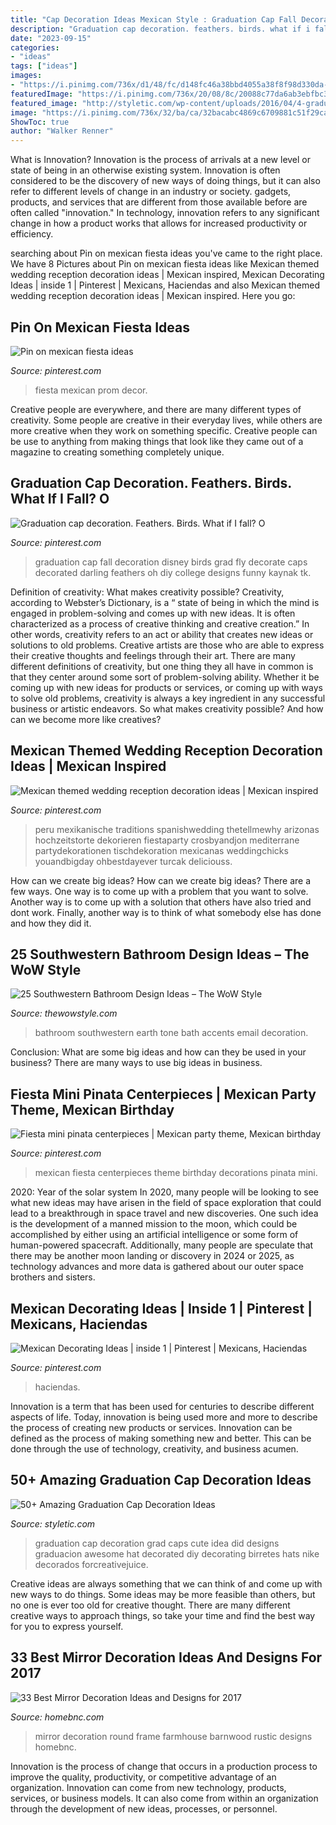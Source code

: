 ```yaml
---
title: "Cap Decoration Ideas Mexican Style : Graduation Cap Fall Decoration Disney Birds Grad Fly Decorate Caps Decorated Darling Feathers Oh Diy College Designs Funny Kaynak Tk"
description: "Graduation cap decoration. feathers. birds. what if i fall? o"
date: "2023-09-15"
categories:
- "ideas"
tags: ["ideas"]
images:
- "https://i.pinimg.com/736x/d1/48/fc/d148fc46a38bbd4055a38f8f98d330da--prom-decor-party-fiesta.jpg"
featuredImage: "https://i.pinimg.com/736x/20/08/8c/20088c77da6ab3ebfbc3a5ac3ca540ac.jpg"
featured_image: "http://styletic.com/wp-content/uploads/2016/04/4-graduation-cap-decoration-ideas.jpg"
image: "https://i.pinimg.com/736x/32/ba/ca/32bacabc4869c6709881c51f29ca63ba.jpg"
ShowToc: true
author: "Walker Renner"
---
```



What is Innovation?
Innovation is the process of arrivals at a new level or state of being in an otherwise existing system. Innovation is often considered to be the discovery of new ways of doing things, but it can also refer to different levels of change in an industry or society. gadgets, products, and services that are different from those available before are often called "innovation." In technology, innovation refers to any significant change in how a product works that allows for increased productivity or efficiency.

	

		
searching about Pin on mexican fiesta ideas you've came to the right place. We have 8 Pictures about Pin on mexican fiesta ideas like Mexican themed wedding reception decoration ideas | Mexican inspired, Mexican Decorating Ideas | inside 1 | Pinterest | Mexicans, Haciendas and also Mexican themed wedding reception decoration ideas | Mexican inspired. Here you go:
		
    
## Pin On Mexican Fiesta Ideas

<img loading=lazy src="https://i.pinimg.com/736x/d1/48/fc/d148fc46a38bbd4055a38f8f98d330da--prom-decor-party-fiesta.jpg" onerror="this.onerror=null;this.src='https://tse3.mm.bing.net/th?id=OIP.eToVVes7Dt25vkl9AWUPNQHaJ3&amp;pid=15.1';" alt="Pin on mexican fiesta ideas">

_Source: pinterest.com_

>fiesta mexican prom decor. 

	

Creative people are everywhere, and there are many different types of creativity. Some people are creative in their everyday lives, while others are more creative when they work on something specific. Creative people can be use to anything from making things that look like they came out of a magazine to creating something completely unique.

    
## Graduation Cap Decoration. Feathers. Birds. What If I Fall? O

<img loading=lazy src="https://i.pinimg.com/736x/5c/b9/7e/5cb97e436710fc2830a96df475bc9336.jpg" onerror="this.onerror=null;this.src='https://tse4.mm.bing.net/th?id=OIP._HqgvHWAYuLnEUAW2_08NwHaJ3&amp;pid=15.1';" alt="Graduation cap decoration. Feathers. Birds. What if I fall? O">

_Source: pinterest.com_

>graduation cap fall decoration disney birds grad fly decorate caps decorated darling feathers oh diy college designs funny kaynak tk. 

	

Definition of creativity: What makes creativity possible?
Creativity, according to Webster’s Dictionary, is a “ state of being in which the mind is engaged in problem-solving and comes up with new ideas. It is often characterized as a process of creative thinking and creative creation.” In other words, creativity refers to an act or ability that creates new ideas or solutions to old problems. Creative artists are those who are able to express their creative thoughts and feelings through their art.
There are many different definitions of creativity, but one thing they all have in common is that they center around some sort of problem-solving ability. Whether it be coming up with new ideas for products or services, or coming up with ways to solve old problems, creativity is always a key ingredient in any successful business or artistic endeavors. So what makes creativity possible? And how can we become more like creatives?

    
## Mexican Themed Wedding Reception Decoration Ideas | Mexican Inspired

<img loading=lazy src="https://i.pinimg.com/736x/32/ba/ca/32bacabc4869c6709881c51f29ca63ba.jpg" onerror="this.onerror=null;this.src='https://tse4.mm.bing.net/th?id=OIP.I-Q_cNcPzZ-4n9Caz3YglAHaLH&amp;pid=15.1';" alt="Mexican themed wedding reception decoration ideas | Mexican inspired">

_Source: pinterest.com_

>peru mexikanische traditions spanishwedding thetellmewhy arizonas hochzeitstorte dekorieren fiestaparty crosbyandjon mediterrane partydekorationen tischdekoration mexicanas weddingchicks youandbigday ohbestdayever turcak deliciouss. 

	

How can we create big ideas?
How can we create big ideas? There are a few ways. One way is to come up with a problem that you want to solve. Another way is to come up with a solution that others have also tried and dont work. Finally, another way is to think of what somebody else has done and how they did it.

    
## 25 Southwestern Bathroom Design Ideas – The WoW Style

<img loading=lazy src="http://thewowstyle.com/wp-content/uploads/2016/07/Southwestern-Bathroom-Design-Ideas-2016.jpg" onerror="this.onerror=null;this.src='https://tse2.mm.bing.net/th?id=OIP.K4cz2Cdh_Lw7fCzWgz4XagHaJ3&amp;pid=15.1';" alt="25 Southwestern Bathroom Design Ideas – The WoW Style">

_Source: thewowstyle.com_

>bathroom southwestern earth tone bath accents email decoration. 

	

Conclusion: What are some big ideas and how can they be used in your business?
There are many ways to use big ideas in business.

    
## Fiesta Mini Pinata Centerpieces | Mexican Party Theme, Mexican Birthday

<img loading=lazy src="https://i.pinimg.com/736x/20/08/8c/20088c77da6ab3ebfbc3a5ac3ca540ac.jpg" onerror="this.onerror=null;this.src='https://tse3.mm.bing.net/th?id=OIP.p5nFTZoHWCUDrOf_i_Xy1gHaHa&amp;pid=15.1';" alt="Fiesta mini pinata centerpieces | Mexican party theme, Mexican birthday">

_Source: pinterest.com_

>mexican fiesta centerpieces theme birthday decorations pinata mini. 

	

2020: Year of the solar system
In 2020, many people will be looking to see what new ideas may have arisen in the field of space exploration that could lead to a breakthrough in space travel and new discoveries. One such idea is the development of a manned mission to the moon, which could be accomplished by either using an artificial intelligence or some form of human-powered spacecraft. Additionally, many people are speculate that there may be another moon landing or discovery in 2024 or 2025, as technology advances and more data is gathered about our outer space brothers and sisters.

    
## Mexican Decorating Ideas | Inside 1 | Pinterest | Mexicans, Haciendas

<img loading=lazy src="https://s-media-cache-ak0.pinimg.com/originals/0c/bb/e4/0cbbe4591d833404eecdc5c2cec2f203.jpg" onerror="this.onerror=null;this.src='https://tse3.mm.bing.net/th?id=OIP.NkqDfRDCUeUFX9aGlg1cpQHaJ3&amp;pid=15.1';" alt="Mexican Decorating Ideas | inside 1 | Pinterest | Mexicans, Haciendas">

_Source: pinterest.com_

>haciendas. 

	

Innovation is a term that has been used for centuries to describe different aspects of life. Today, innovation is being used more and more to describe the process of creating new products or services. Innovation can be defined as the process of making something new and better. This can be done through the use of technology, creativity, and business acumen.

    
## 50+ Amazing Graduation Cap Decoration Ideas

<img loading=lazy src="http://styletic.com/wp-content/uploads/2016/04/4-graduation-cap-decoration-ideas.jpg" onerror="this.onerror=null;this.src='https://tse1.mm.bing.net/th?id=OIP.XbxnXufkSG5v8doTsuq-SwHaJ4&amp;pid=15.1';" alt="50+ Amazing Graduation Cap Decoration Ideas">

_Source: styletic.com_

>graduation cap decoration grad caps cute idea did designs graduacion awesome hat decorated diy decorating birretes hats nike decorados forcreativejuice. 

	

Creative ideas are always something that we can think of and come up with new ways to do things. Some ideas may be more feasible than others, but no one is ever too old for creative thought. There are many different creative ways to approach things, so take your time and find the best way for you to express yourself.

    
## 33 Best Mirror Decoration Ideas And Designs For 2017

<img loading=lazy src="https://cdn.homebnc.com/homeimg/2017/03/08-mirror-decoration-ideas-homebnc.jpg" onerror="this.onerror=null;this.src='https://tse4.mm.bing.net/th?id=OIP.auVu4g3zWNNkTV7DQnjTSAHaLH&amp;pid=15.1';" alt="33 Best Mirror Decoration Ideas and Designs for 2017">

_Source: homebnc.com_

>mirror decoration round frame farmhouse barnwood rustic designs homebnc. 

	

Innovation is the process of change that occurs in a production process to improve the quality, productivity, or competitive advantage of an organization. Innovation can come from new technology, products, services, or business models. It can also come from within an organization through the development of new ideas, processes, or personnel.

